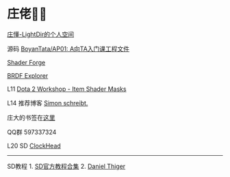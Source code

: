 # 庄佬🐂🍺

[庄懂-LightDir的个人空间](https://space.bilibili.com/6373917)

源码 [BoyanTata/AP01: A向TA入门课工程文件](https://github.com/BoyanTata/AP01)

[Shader Forge](https://acegikmo.com/shaderforge/)

[BRDF Explorer](https://github.com/wdas/brdf)

L11 [Dota 2 Workshop - Item Shader Masks](https://help.steampowered.com/en/faqs/view/299C-D7F9-09A5-98B6#overview)

L14 推荐博客 [Simon schreibt.](https://simonschreibt.de/)

庄大的书签在[这里](./Favorites)

QQ群 597337324

L20 SD [ClockHead](./SD/ClockHead) 

-----

SD教程 1. [SD官方教程合集](https://www.bilibili.com/video/BV1D54y1Q7P3/?spm_id_from=333.788.b_636f6d6d656e74.11&vd_source=fdf93178573a9d599d73635d02d4dc87) 2. [Daniel Thiger](https://www.bilibili.com/video/BV1x3411z7WM/?spm_id_from=333.337.search-card.all.click&vd_source=fdf93178573a9d599d73635d02d4dc87)
